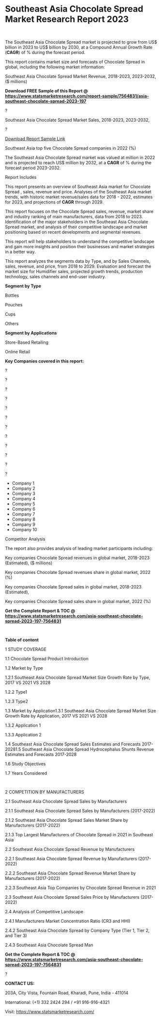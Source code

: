 <h1>Southeast Asia Chocolate Spread Market Research Report 2023</h1><br/><p>The Southeast Asia Chocolate Spread market is projected to grow from US$ billion in 2023 to US$ billion by 2030, at a Compound Annual Growth Rate (<strong>CAGR</strong>) of % during the forecast period.</p>
 
 
 
 <p>This report contains market size and forecasts of Chocolate Spread in global, including the following market information:</p>
 
 
 
 <p>Southeast Asia Chocolate Spread Market Revenue, 2018-2023, 2023-2032, ($ millions)</p>
 
 
 
 <div><b>Download FREE Sample of this Report @ <a href="https://www.statsmarketresearch.com/download-free-sample/7564831/asia-southeast-chocolate-spread-2023-197">https://www.statsmarketresearch.com/report-sample/7564831/asia-southeast-chocolate-spread-2023-197</a></b></div>
 
 
 
 <p>? </p>
 
 
 
 <p>Southeast Asia Chocolate Spread Market Sales, 2018-2023, 2023-2032,</p>
 
 
 
 <p>? </p>
 
 
 
 <p><a href="https://www.statsmarketresearch.com/download-free-sample/7564831/asia-southeast-chocolate-spread-2023-197">Download Report Sample Link</a></p>
 
 
 
 <p>Southeast Asia top five Chocolate Spread companies in 2022 (%)</p>
 
 
 
 <p>The Southeast Asia Chocolate Spread market was valued at million in 2022 and is projected to reach US$ million by 2032, at a <strong>CAGR</strong> of % during the forecast period 2023-2032.</p>
 
 
 
 <p>Report Includes</p>
 
 
 
 <p>This report presents an overview of Southeast Asia market for Chocolate Spread , sales, revenue and price. Analyses of the Southeast Asia market trends, with historic market revenue/sales data for 2018 - 2022, estimates for 2023, and projections of <strong>CAGR</strong> through 2029.</p>
 
 
 
 <p>This report focuses on the Chocolate Spread sales, revenue, market share and industry ranking of main manufacturers, data from 2018 to 2023. Identification of the major stakeholders in the Southeast Asia Chocolate Spread market, and analysis of their competitive landscape and market positioning based on recent developments and segmental revenues.</p>
 
 
 
 <p>This report will help stakeholders to understand the competitive landscape and gain more insights and position their businesses and market strategies in a better way.</p>
 
 
 
 <p>This report analyzes the segments data by Type, and by Sales Channels, sales, revenue, and price, from 2018 to 2029. Evaluation and forecast the market size for Humidifier sales, projected growth trends, production technology, sales channels and end-user industry.</p>
 
 
 
 <p><strong>Segment by Type</strong></p>
 
 
 
 <p>Bottles</p>
 
 
 
 <p>Pouches</p>
 
 
 
 <p>Cups</p>
 
 
 
 <p>Others</p>
 
 
 
 <p><strong>Segment <strong><strong>by Applications</strong></strong></strong></p>
 
 
 
 <p>Store-Based Retailing</p>
 
 
 
 <p>Online Retail</p>
 
 
 
 <p><strong>Key Companies covered in this report:</strong></p>
 
 
 
 <p>? </p>
 
 
 
 <p>? </p>
 
 
 
 <p>? </p>
 
 
 
 <p>? </p>
 
 
 
 <p>? </p>
 
 
 
 <p>? </p>
 
 
 
 <p>? </p>
 
 
 
 <p>? </p>
 
 
 
 <p>? </p>
 
 
 
 <p>? </p>
 
 
 
 <p>? </p>
 
 
 
 <p>? </p>
 
 
 
 <ul>
 
 <li>Company 1</li>
 
 <li>Company 2</li>
 
 <li>Company 3</li>
 
 <li>Company 4</li>
 
 <li>Company 5</li>
 
 <li>Company 6</li>
 
 <li>Company 7</li>
 
 <li>Company 8</li>
 
 <li>Company 9</li>
 
 <li>Company 10</li>
 
 </ul>
 
 
 
 <p>Competitor Analysis</p>
 
 
 
 <p>The report also provides analysis of leading market participants including:</p>
 
 
 
 <p>Key companies Chocolate Spread revenues in global market, 2018-2023 (Estimated), ($ millions)</p>
 
 
 
 <p>Key companies Chocolate Spread revenues share in global market, 2022 (%)</p>
 
 
 
 <p>Key companies Chocolate Spread sales in global market, 2018-2023 (Estimated),</p>
 
 
 
 <p>Key companies Chocolate Spread sales share in global market, 2022 (%)</p>
 
 
 
 <div><b>Get the Complete Report & TOC @ <a href="https://www.statsmarketresearch.com/asia-southeast-chocolate-spread-2023-197-7564831">https://www.statsmarketresearch.com/asia-southeast-chocolate-spread-2023-197-7564831</a></b></div>
 
 
 
 <p><br />
 
 <b>Table of content</b></p>
 
 
 
 <p>1 STUDY COVERAGE<br />
 
 1.1 Chocolate Spread Product Introduction<br />
 
 1.2 Market by Type<br />
 
 1.2.1 Southeast Asia Chocolate Spread Market Size Growth Rate by Type, 2017 VS 2021 VS 2028<br />
 
 1.2.2 Type1<br />
 
 1.2.3 Type2<br />
 
 1.3 Market by Application1.3.1 Southeast Asia Chocolate Spread Market Size Growth Rate by Application, 2017 VS 2021 VS 2028<br />
 
 1.3.2 Application 1<br />
 
 1.3.3 Application 2<br />
 
 1.4 Southeast Asia Chocolate Spread Sales Estimates and Forecasts 2017-20281.5 Southeast Asia Chocolate Spread Hydrocephalus Shunts Revenue Estimates and Forecasts 2017-2028<br />
 
 1.6 Study Objectives<br />
 
 1.7 Years Considered<br />
 
 <br />
 
 2 COMPETITION BY MANUFACTURERS<br />
 
 2.1 Southeast Asia Chocolate Spread Sales by Manufacturers<br />
 
 2.1.1 Southeast Asia Chocolate Spread Sales by Manufacturers (2017-2022)<br />
 
 2.1.2 Southeast Asia Chocolate Spread Sales Market Share by Manufacturers (2017-2022)<br />
 
 2.1.3 Top Largest Manufacturers of Chocolate Spread in 2021 in Southeast Asia<br />
 
 2.2 Southeast Asia Chocolate Spread Revenue by Manufacturers<br />
 
 2.2.1 Southeast Asia Chocolate Spread Revenue by Manufacturers (2017-2022)<br />
 
 2.2.2 Southeast Asia Chocolate Spread Revenue Market Share by Manufacturers (2017-2022)<br />
 
 2.2.3 Southeast Asia Top Companies by Chocolate Spread Revenue in 2021<br />
 
 2.3 Southeast Asia Chocolate Spread Sales Price by Manufacturers (2017-2022)<br />
 
 2.4 Analysis of Competitive Landscape<br />
 
 2.4.1 Manufacturers Market Concentration Ratio (CR3 and HHI)<br />
 
 2.4.2 Southeast Asia Chocolate Spread by Company Type (Tier 1, Tier 2, and Tier 3)<br />
 
 2.4.3 Southeast Asia Chocolate Spread Man</p>
 
 
 
 <div><b>Get the Complete Report & TOC @ <a href="https://www.statsmarketresearch.com/asia-southeast-chocolate-spread-2023-197-7564831">https://www.statsmarketresearch.com/asia-southeast-chocolate-spread-2023-197-7564831</a></b></div>
 
 
 
 <p>? </p>
 
 
 
 <p><b>CONTACT US:</b><br />
 
 203A, City Vista, Fountain Road, Kharadi, Pune, India - 411014<br />
 
 International: (+1) 332 2424 294 / +91 916-916-4321<br />
 
 Visit: <a href="https://www.statsmarketresearch.com/">https://www.statsmarketresearch.com/</a></p>